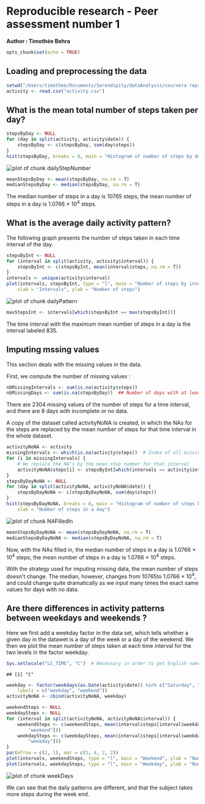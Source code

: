 Reproducible research - Peer assessment number 1
========================================================
**Author : Timothée Behra**


```r
opts_chunk$set(echo = TRUE)
```


## Loading and preprocessing the data


```r
setwd("/Users/timothee/Documents/Serendipity/dataAnalysis/coursera reproducible research/assessment 1")  # Must be replaced with an adequate path -  That cannot be reproducible... what do ?
activity <- read.csv("activity.csv")
```


## What is the mean total number of steps taken per day?


```r
stepsByDay <- NULL
for (day in split(activity, activity$date)) {
    stepsByDay <- c(stepsByDay, sum(day$steps))
}
hist(stepsByDay, breaks = 8, main = "Histogram of number of steps by day", xlab = "Number of steps in a day")
```

![plot of chunk dailyStepNumber](figure/dailyStepNumber.png) 

```r
meanStepsByDay <- mean(stepsByDay, na.rm = T)
medianStepsByDay <- median(stepsByDay, na.rm = T)
```


The median number of steps in a day is 10765 steps, the mean number of steps in a day is 1.0766 &times; 10<sup>4</sup> steps.

## What is the average daily activity pattern?

The following graph presents the number of steps taken in each time interval of the day.



```r
stepsByInt <- NULL
for (interval in split(activity, activity$interval)) {
    stepsByInt <- c(stepsByInt, mean(interval$steps, na.rm = T))
}
intervals <- unique(activity$interval)
plot(intervals, stepsByInt, type = "l", main = "Number of steps by interval", 
    xlab = "Intervals", ylab = "Number of steps")
```

![plot of chunk dailyPattern](figure/dailyPattern.png) 

```r
maxStepsInt <- intervals[which(stepsByInt == max(stepsByInt))]
```


The time interval with the maximum mean number of steps in a day is the interval labeled 835.

## Imputing mssing values

This section deals with the missing values in the data.  

First, we compute the number of missing values :

```r
nbMissingIntervals <- sum(is.na(activity$steps))
nbMissingDays <- sum(is.na(stepsByDay))  ## Number of days with at least one missing value
```

There are 2304 missing values of the number of steps for a time interval, and there are 8 days with incomplete or no data.  

A copy of the dataset called activityNoNA is created, in which the NAs for the steps are replaced by the mean number of steps for that time interval in the whole dataset.


```r
activityNoNA <- activity
missingIntervals <- which(is.na(activity$steps))  # Index of all missing values
for (i in missingIntervals) {
    # We replace the NA's by the mean step number for that interval
    activityNoNA$steps[i] <- stepsByInt[which(intervals == activity$interval[i])]
}
stepsByDayNoNA <- NULL
for (day in split(activityNoNA, activityNoNA$date)) {
    stepsByDayNoNA <- c(stepsByDayNoNA, sum(day$steps))
}
hist(stepsByDayNoNA, breaks = 8, main = "Histogram of number of steps by day", 
    xlab = "Number of steps in a day")
```

![plot of chunk NAFilledIn](figure/NAFilledIn.png) 

```r
meanStepsByDayNoNA <- mean(stepsByDayNoNA, na.rm = T)
medianStepsByDayNoNA <- median(stepsByDayNoNA, na.rm = T)
```

Now, with the NAs filled in, the median number of steps in a day is 1.0766 &times; 10<sup>4</sup> steps, the mean number of steps in a day is 1.0766 &times; 10<sup>4</sup> steps.  

With the strategy used for imputing missing data, the mean number of steps doesn't change. The median, however, changes from 10765to 1.0766 &times; 10<sup>4</sup>, and could change quite dramatically as we input many times the exact same values for days with no data.

## Are there differences in activity patterns between weekdays and weekends ?

Here we first add a weekday factor in the data set, which tells whether a given day in the datawet is a day of the week or a day of the weekend. We then we plot the mean number of steps taken at each time interval for the two levels in the factor weekday. 


```r
Sys.setlocale("LC_TIME", "C")  # Necessary in order to get English names for weekdays
```

```
## [1] "C"
```

```r
weekday <- factor(weekdays(as.Date(activity$date)) %in% c("Saturday", "Sunday"), 
    labels = c("weekday", "weekend"))
activityNoNA <- cbind(activityNoNA, weekday)

weekendSteps <- NULL
weekdaySteps <- NULL
for (interval in split(activityNoNA, activityNoNA$interval)) {
    weekendSteps <- c(weekendSteps, mean(interval$steps[interval$weekday == 
        "weekend"]))
    weekdaySteps <- c(weekdaySteps, mean(interval$steps[interval$weekday == 
        "weekday"]))
}
par(mfrow = c(2, 1), mar = c(2, 4, 2, 2))
plot(intervals, weekendSteps, type = "l", main = "Weekend", ylab = "Number of steps")
plot(intervals, weekdaySteps, type = "l", main = "Weekday", ylab = "Number of steps")
```

![plot of chunk weekDays](figure/weekDays.png) 


We can see that the daily patterns are different, and that the subject takes more steps during the week end.
